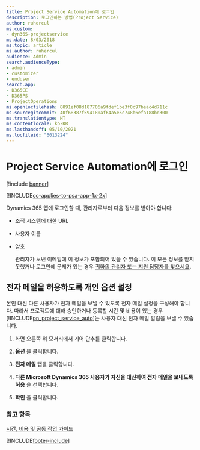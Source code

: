 ```yaml
---
title: Project Service Automation에 로그인
description: 로그인하는 방법(Project Service)
author: ruhercul
ms.custom:
- dyn365-projectservice
ms.date: 8/03/2018
ms.topic: article
ms.author: ruhercul
audience: Admin
search.audienceType:
- admin
- customizer
- enduser
search.app:
- D365CE
- D365PS
- ProjectOperations
ms.openlocfilehash: 8891ef08d187706a9fdef1be3f0c97beac4d711c
ms.sourcegitcommit: 40f68387f594180af64a5e5c748b6efa188bd300
ms.translationtype: HT
ms.contentlocale: ko-KR
ms.lasthandoff: 05/10/2021
ms.locfileid: "6013224"
---
```

# <a name="sign-in-to-project-service-automation"></a>Project Service Automation에 로그인

[!include [banner](../includes/psa-now-project-operations.md)]

[!INCLUDE[cc-applies-to-psa-app-1x-2x](../includes/cc-applies-to-psa-app-1x-2x.md)]

Dynamics 365 앱에 로그인할 때, 관리자로부터 다음 정보를 받아야 합니다:  
  
- 조직 시스템에 대한 URL  
  
- 사용자 이름  
  
- 암호  
  
  관리자가 보낸 이메일에 이 정보가 포함되어 있을 수 있습니다. 이 모든 정보를 받지 못했거나 로그인에 문제가 있는 경우 [귀하의 관리자 또는 지원 담당자를 찾으세요](/dynamics365/customerengagement/on-premises/basics/find-administrator-support).  
  
## <a name="set-your-personal-options-to-allow-email"></a>전자 메일을 허용하도록 개인 옵션 설정  
 본인 대신 다른 사용자가 전자 메일을 보낼 수 있도록 전자 메일 설정을 구성해야 합니다. 따라서 프로젝트에 대해 승인하거나 등록할 시간 및 비용이 있는 경우 [!INCLUDE[pn_project_service_auto](../includes/pn-project-service-auto.md)]는 사용자 대신 전자 메일 알림을 보낼 수 있습니다.  
  
1.  화면 오른쪽 위 모서리에서 기어 단추를 클릭합니다.  
  
2.  **옵션** 을 클릭합니다.  
  
3.  **전자 메일** 탭을 클릭합니다.  
  
4.  **다른 Microsoft Dynamics 365 사용자가 자신을 대신하여 전자 메일을 보내도록 허용** 을 선택합니다.  
  
5.  **확인** 을 클릭합니다.  
  
### <a name="see-also"></a>참고 항목  
 [시간, 비용 및 공동 작업 가이드](../psa/time-expense-collaboration-guide.md)


[!INCLUDE[footer-include](../includes/footer-banner.md)]